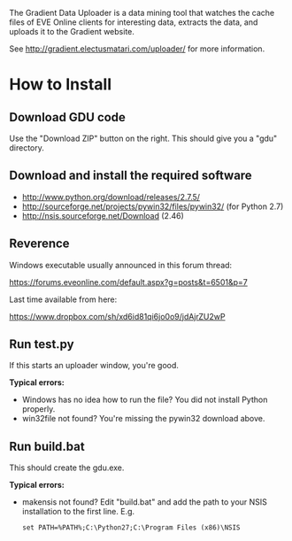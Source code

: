 The Gradient Data Uploader is a data mining tool that watches the
cache files of EVE Online clients for interesting data, extracts the
data, and uploads it to the Gradient website.

See http://gradient.electusmatari.com/uploader/ for more information.

# How to Install

## Download GDU code

Use the "Download ZIP" button on the right. This should give you a
"gdu" directory.

## Download and install the required software

- http://www.python.org/download/releases/2.7.5/
- http://sourceforge.net/projects/pywin32/files/pywin32/ (for Python 2.7)
- http://nsis.sourceforge.net/Download (2.46)

## Reverence

Windows executable usually announced in this forum thread:

https://forums.eveonline.com/default.aspx?g=posts&t=6501&p=7

Last time available from here:

https://www.dropbox.com/sh/xd6id81qi6jo0o9/jdAjrZU2wP

## Run test.py

If this starts an uploader window, you're good.

**Typical errors:**

- Windows has no idea how to run the file? You did not install Python
  properly.
- win32file not found? You're missing the pywin32 download above.

## Run build.bat

This should create the gdu.exe.

**Typical errors:**

- makensis not found? Edit "build.bat" and add the path to your NSIS
  installation to the first line. E.g.

  `set PATH=%PATH%;C:\Python27;C:\Program Files (x86)\NSIS`
